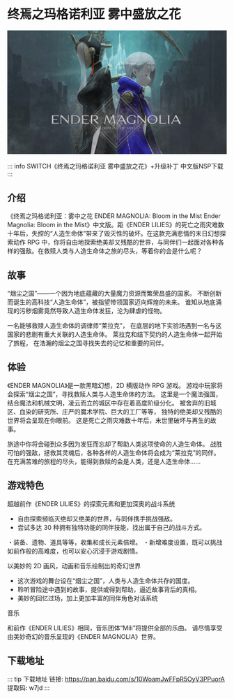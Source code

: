 # 终焉之玛格诺利亚 雾中盛放之花

![终焉之玛格诺利亚 雾中盛放之花](../../public/nintendo/games/终焉之玛格诺利亚%20雾中盛放之花.jpg)

::: info
SWITCH《终焉之玛格诺利亚 雾中盛放之花》+升级补丁 中文版NSP下载
::: 

## 介绍
《终焉之玛格诺利亚：雾中之花 ENDER MAGNOLIA: Bloom in the Mist Ender Magnolia: Bloom in the Mist》中文版。距《ENDER LILIES》的死亡之雨灾难数十年后，失控的“人造生命体”带来了毁灭性的破坏。在这款充满悲情的末日幻想探索动作 RPG 中，你将自由地探索绝美却又残酷的世界，与同伴们一起面对各种各样的强敌。在救赎人类与人造生命体之旅的尽头，等着你的会是什么呢？

## 故事

“烟尘之国”——一个因为地底蕴藏的大量魔力资源而繁荣昌盛的国家。
不断创新而诞生的高科技“人造生命体”，被指望带领国家迈向辉煌的未来。
谁知从地底涌现的污秽烟雾竟然导致人造生命体发狂，沦为肆虐的怪物。

一名能够救赎人造生命体的调律师“莱拉克”，
在底层的地下实验场遇到一名与这国家的悲剧有重大关联的人造生命体。
莱拉克和结下契约的人造生命体一起开始了旅程，
在浩瀚的烟尘之国寻找失去的记忆和重要的同伴。

## 体验

《ENDER MAGNOLIA》是一款黑暗幻想，2D 横版动作 RPG 游戏。
游戏中玩家将会探索“烟尘之国”，寻找救赎人类与人造生命体的方法。
这里是一个魔法强国，结合魔法和机械文明，凌云而立的城区中存在着高度阶级分化。
被舍弃的旧城区、血染的研究所、庄严的魔术学院、巨大的工厂等等，
独特的绝美却又残酷的世界将会呈现在你眼前。
这是死亡之雨灾难数十年后，末世里破坏与再生的故事。

旅途中你将会碰到众多因为发狂而忘却了帮助人类这项使命的人造生命体。
战胜可怕的强敌，拯救其灵魂后，各种各样的人造生命体将会成为“莱拉克”的同伴。
在充满苦难的旅程的尽头，能得到救赎的会是人类，还是人造生命体……

## 游戏特色

超越前作《ENDER LILIES》的探索元素和更加深奥的战斗系统
* 自由探索频临灭绝却又绝美的世界，与同伴携手挑战强敌。
* 尝试多达 30 种拥有独特功能的同伴技能，找出属于自己的战斗方式。

・装备、遗物、道具等等，收集和成长元素倍增。
・新增难度设置，既可以挑战如前作般的高难度，也可以安心沉浸于游戏剧情。

以美妙的 2D 画风，动画和音乐绘制出的奇幻世界
* 这次游戏的舞台设在“烟尘之国”，人类与人造生命体共存的国度。
* 聆听冒险途中遇到的故事，提供或得到帮助，逼近故事背后的真相。
* 美妙的回忆过场，加上更加丰富的同伴角色对话系统

音乐

和前作《ENDER LILIES》相同，音乐团体“Mili”将提供全部的乐曲。
请尽情享受由美妙奇幻的音乐呈现的《ENDER MAGNOLIA》世界。

## 下载地址

::: tip
下载地址
链接: https://pan.baidu.com/s/10WoamJwFFpR5OyV3PPuorA  提取码: w7jd
:::